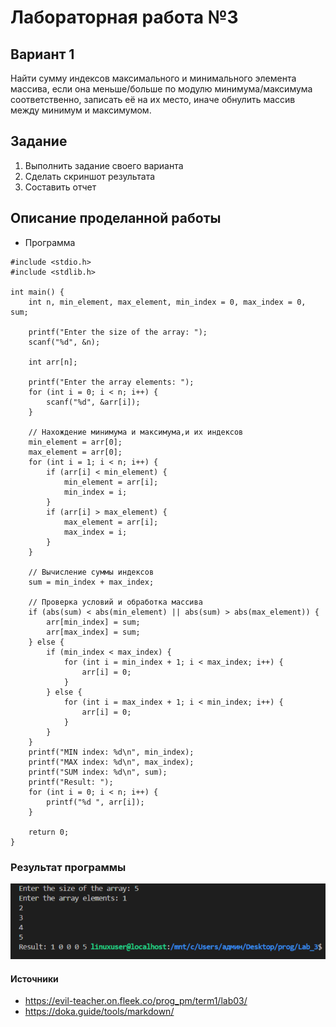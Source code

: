 # Лабораторная работа №3
## Вариант 1
Найти сумму индексов максимального и минимального элемента массива, если она меньше/больше по модулю минимума/максимума соответственно, записать её на их место, иначе обнулить массив между минимум и максимумом.

## Задание
1. Выполнить задание своего варианта
2. Сделать скриншот результата
3. Составить отчет 

## Описание проделанной работы
- Программа
```
#include <stdio.h>
#include <stdlib.h>

int main() {
    int n, min_element, max_element, min_index = 0, max_index = 0, sum;
    
    printf("Enter the size of the array: ");
    scanf("%d", &n);

    int arr[n];
    
    printf("Enter the array elements: ");
    for (int i = 0; i < n; i++) {
        scanf("%d", &arr[i]);
    }

    // Нахождение минимума и максимума,и их индексов
    min_element = arr[0];
    max_element = arr[0];
    for (int i = 1; i < n; i++) {
        if (arr[i] < min_element) {
            min_element = arr[i];
            min_index = i;
        }
        if (arr[i] > max_element) {
            max_element = arr[i];
            max_index = i;
        }
    }

    // Вычисление суммы индексов
    sum = min_index + max_index;

    // Проверка условий и обработка массива
    if (abs(sum) < abs(min_element) || abs(sum) > abs(max_element)) {
        arr[min_index] = sum;
        arr[max_index] = sum;
    } else {
        if (min_index < max_index) {
            for (int i = min_index + 1; i < max_index; i++) {
                arr[i] = 0;
            }
        } else {
            for (int i = max_index + 1; i < min_index; i++) {
                arr[i] = 0;
            }
        }
    }
    printf("MIN index: %d\n", min_index);
    printf("MAX index: %d\n", max_index);
    printf("SUM index: %d\n", sum);
    printf("Result: ");
    for (int i = 0; i < n; i++) {
        printf("%d ", arr[i]);
    }

    return 0;
}
```
### Результат программы
![result](pics/IMG_8235.png)

#### Источники
- https://evil-teacher.on.fleek.co/prog_pm/term1/lab03/
- https://doka.guide/tools/markdown/

